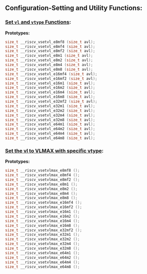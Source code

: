 
## Configuration-Setting and Utility Functions:

### [Set `vl` and `vtype` Functions](../rvv-intrinsic-api.md#set-vl-and-vtype-functions):

**Prototypes:**
``` C
size_t __riscv_vsetvl_e8mf8 (size_t avl);
size_t __riscv_vsetvl_e8mf4 (size_t avl);
size_t __riscv_vsetvl_e8mf2 (size_t avl);
size_t __riscv_vsetvl_e8m1 (size_t avl);
size_t __riscv_vsetvl_e8m2 (size_t avl);
size_t __riscv_vsetvl_e8m4 (size_t avl);
size_t __riscv_vsetvl_e8m8 (size_t avl);
size_t __riscv_vsetvl_e16mf4 (size_t avl);
size_t __riscv_vsetvl_e16mf2 (size_t avl);
size_t __riscv_vsetvl_e16m1 (size_t avl);
size_t __riscv_vsetvl_e16m2 (size_t avl);
size_t __riscv_vsetvl_e16m4 (size_t avl);
size_t __riscv_vsetvl_e16m8 (size_t avl);
size_t __riscv_vsetvl_e32mf2 (size_t avl);
size_t __riscv_vsetvl_e32m1 (size_t avl);
size_t __riscv_vsetvl_e32m2 (size_t avl);
size_t __riscv_vsetvl_e32m4 (size_t avl);
size_t __riscv_vsetvl_e32m8 (size_t avl);
size_t __riscv_vsetvl_e64m1 (size_t avl);
size_t __riscv_vsetvl_e64m2 (size_t avl);
size_t __riscv_vsetvl_e64m4 (size_t avl);
size_t __riscv_vsetvl_e64m8 (size_t avl);
```

### [Set the vl to VLMAX with specific vtype](../rvv-intrinsic-api.md#set-vl-to-vlmax-with-specific-vtype):

**Prototypes:**
``` C
size_t __riscv_vsetvlmax_e8mf8 ();
size_t __riscv_vsetvlmax_e8mf4 ();
size_t __riscv_vsetvlmax_e8mf2 ();
size_t __riscv_vsetvlmax_e8m1 ();
size_t __riscv_vsetvlmax_e8m2 ();
size_t __riscv_vsetvlmax_e8m4 ();
size_t __riscv_vsetvlmax_e8m8 ();
size_t __riscv_vsetvlmax_e16mf4 ();
size_t __riscv_vsetvlmax_e16mf2 ();
size_t __riscv_vsetvlmax_e16m1 ();
size_t __riscv_vsetvlmax_e16m2 ();
size_t __riscv_vsetvlmax_e16m4 ();
size_t __riscv_vsetvlmax_e16m8 ();
size_t __riscv_vsetvlmax_e32mf2 ();
size_t __riscv_vsetvlmax_e32m1 ();
size_t __riscv_vsetvlmax_e32m2 ();
size_t __riscv_vsetvlmax_e32m4 ();
size_t __riscv_vsetvlmax_e32m8 ();
size_t __riscv_vsetvlmax_e64m1 ();
size_t __riscv_vsetvlmax_e64m2 ();
size_t __riscv_vsetvlmax_e64m4 ();
size_t __riscv_vsetvlmax_e64m8 ();
```
